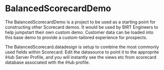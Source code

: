 BalancedScorecardDemo
=====================
The BalancedScorecardDemo is a project to be used as a starting point for constructing other Scorecard demos. It would be used by BIRT Engineers to help jumpstart their own custom demo. Customer data can be loaded into this base demo to provide a custom-tailored experience for prospects. 

The BalancedScorecard.datadesign is setup to combine the most commonly used fields within Scorecard.  Edit the datasource to point it to the approprite iHub Server Profile, and you will instantly see the views etc from scorecard database associated with the iHub profile.

